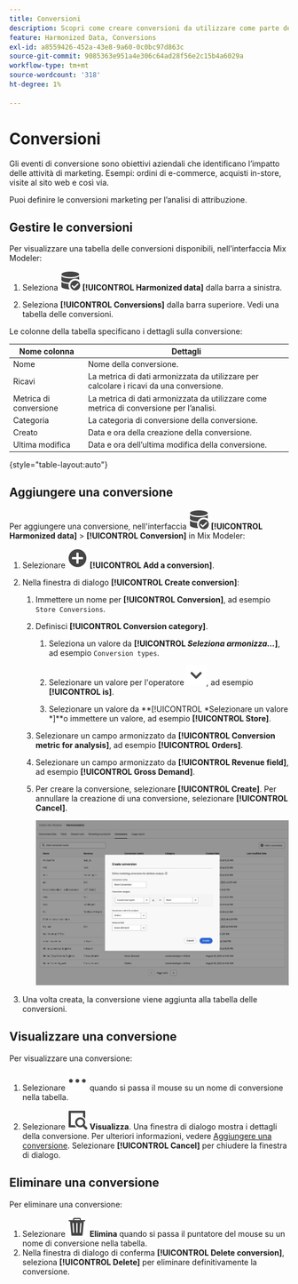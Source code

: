 ```yaml
---
title: Conversioni
description: Scopri come creare conversioni da utilizzare come parte dell’armonizzazione dei dati in Mix Modeler.
feature: Harmonized Data, Conversions
exl-id: a8559426-452a-43e8-9a60-0c0bc97d863c
source-git-commit: 9085363e951a4e306c64ad28f56e2c15b4a6029a
workflow-type: tm+mt
source-wordcount: '318'
ht-degree: 1%

---
```


# Conversioni

Gli eventi di conversione sono obiettivi aziendali che identificano l’impatto delle attività di marketing. Esempi: ordini di e-commerce, acquisti in-store, visite al sito web e così via.

Puoi definire le conversioni marketing per l’analisi di attribuzione.

## Gestire le conversioni

Per visualizzare una tabella delle conversioni disponibili, nell’interfaccia Mix Modeler:

1. Seleziona ![DataSearch](/help/assets//icons/DataCheck.svg) **[!UICONTROL Harmonized data]** dalla barra a sinistra.

1. Seleziona **[!UICONTROL Conversions]** dalla barra superiore. Vedi una tabella delle conversioni.

Le colonne della tabella specificano i dettagli sulla conversione:

| Nome colonna | Dettagli |
| --- | ---|
| Nome | Nome della conversione. |
| Ricavi | La metrica di dati armonizzata da utilizzare per calcolare i ricavi da una conversione. |
| Metrica di conversione | La metrica di dati armonizzata da utilizzare come metrica di conversione per l’analisi. |
| Categoria | La categoria di conversione della conversione. |
| Creato | Data e ora della creazione della conversione. |
| Ultima modifica | Data e ora dell’ultima modifica della conversione. |

{style="table-layout:auto"}

## Aggiungere una conversione

Per aggiungere una conversione, nell&#39;interfaccia ![DataSearch](/help/assets//icons/DataCheck.svg) **[!UICONTROL Harmonized data]** > **[!UICONTROL Conversion]** in Mix Modeler:

1. Selezionare ![Aggiungi](/help/assets//icons/AddCircle.svg) **[!UICONTROL Add a conversion]**.

1. Nella finestra di dialogo **[!UICONTROL Create conversion]**:

   1. Immettere un nome per **[!UICONTROL Conversion]**, ad esempio `Store Conversions`.

   1. Definisci **[!UICONTROL Conversion category]**.

      1. Seleziona un valore da **[!UICONTROL *Seleziona armonizza...*]**, ad esempio `Conversion types`.

      1. Selezionare un valore per l&#39;operatore ![Chevron](/help/assets//icons/ChevronDown.svg), ad esempio **[!UICONTROL is]**.

      1. Selezionare un valore da **[!UICONTROL *Selezionare un valore *]**o immettere un valore, ad esempio **[!UICONTROL Store]**.

   1. Selezionare un campo armonizzato da **[!UICONTROL Conversion metric for analysis]**, ad esempio **[!UICONTROL Orders]**.

   1. Selezionare un campo armonizzato da **[!UICONTROL Revenue field]**, ad esempio **[!UICONTROL Gross Demand]**.

   1. Per creare la conversione, selezionare **[!UICONTROL Create]**. Per annullare la creazione di una conversione, selezionare **[!UICONTROL Cancel]**.

      ![Testo alternativo](/help/assets//create-conversion.png)

1. Una volta creata, la conversione viene aggiunta alla tabella delle conversioni.


## Visualizzare una conversione

Per visualizzare una conversione:

1. Selezionare ![Altro](/help/assets//icons/More.svg) quando si passa il mouse su un nome di conversione nella tabella.

1. Selezionare ![Visualizza](/help/assets//icons/ViewDetail.svg) **Visualizza**. Una finestra di dialogo mostra i dettagli della conversione. Per ulteriori informazioni, vedere [Aggiungere una conversione](#add-a-conversion). Selezionare **[!UICONTROL Cancel]** per chiudere la finestra di dialogo.


## Eliminare una conversione

Per eliminare una conversione:

1. Selezionare ![Elimina](/help/assets//icons/Delete.svg) **Elimina** quando si passa il puntatore del mouse su un nome di conversione nella tabella.
1. Nella finestra di dialogo di conferma **[!UICONTROL Delete conversion]**, seleziona **[!UICONTROL Delete]** per eliminare definitivamente la conversione.
